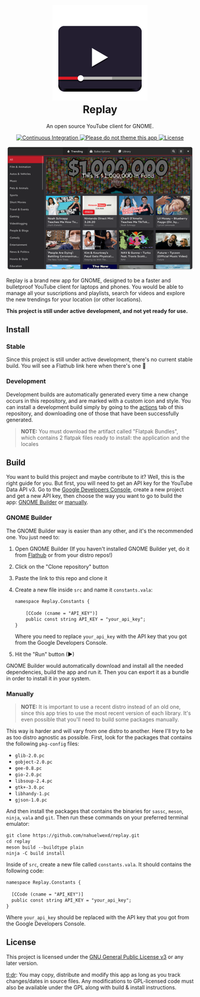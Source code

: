<h1 align="center">
  <img src="data/icons/scalable/apps/com.github.nahuelwexd.Replay.svg"/>
  <br>
  Replay
</h1>
<p align="center">An open source YouTube client for GNOME.</p>
<p align="center">
  <a href="https://github.com/nahuelwexd/replay/actions">
    <img alt="Continuous Integration" src="https://github.com/nahuelwexd/replay/workflows/Continuous%20Integration/badge.svg"/>
  </a>
  <a href="https://stopthemingmy.app">
    <img alt="Please do not theme this app" src="https://stopthemingmy.app/badge.svg"/>
  </a>
  <a href="COPYING">
    <img alt="License" src="https://img.shields.io/github/license/nahuelwexd/replay?label=License&logo=gnu"/>
  </a>
<p>
<p align="center">
  <img alt="UI Concept" src="ui-concept.png"/>
</p>

Replay is a brand new app for GNOME, designed to be a faster and bulletproof YouTube client for
laptops and phones. You would be able to manage all your suscriptions and playlists, search for
videos and explore the new trendings for your location (or other locations).

**This project is still under active development, and not yet ready for use.**

## Install

### Stable

Since this project is still under active development, there's no current stable build. You will see
a Flathub link here when there's one 🙂️

### Development

Development builds are automatically generated every time a new change occurs in this repository,
and are marked with a custom icon and style. You can install a development build simply by going to
the [actions](https://github.com/nahuelwexd/replay/actions) tab of this repository, and downloading
one of those that have been successfully generated.

> **NOTE:** You must download the artifact called "Flatpak Bundles", which contains 2 flatpak files
ready to install: the application and the locales

## Build

You want to build this project and maybe contribute to it? Well, this is the right guide for you.
But first, you will need to get an API key for the YouTube Data API v3. Go to the
[Google Developers Console](https://console.developers.google.com), create a new project and
get a new API key, then choose the way you want to go to build the app:
[GNOME Builder](#gnome-builder) or [manually](#manually).

### GNOME Builder

The GNOME Builder way is easier than any other, and it's the recommended one. You just need to:

1. Open GNOME Builder (If you haven't installed GNOME Builder yet, do it from
   [Flathub](https://flathub.org/apps/details/org.gnome.Builder) or from your distro repos!)
2. Click on the "Clone repository" button
3. Paste the link to this repo and clone it
4. Create a new file inside `src` and name it `constants.vala`:

   ```vala
   namespace Replay.Constants {

       [CCode (cname = "API_KEY")]
       public const string API_KEY = "your_api_key";
   }
   ```

   Where you need to replace `your_api_key` with the API key that you got from the Google Developers
   Console.

5. Hit the "Run" button (▶)

GNOME Builder would automatically download and install all the needed dependencies, build the app
and run it. Then you can export it as a bundle in order to install it in your system.

### Manually

> **NOTE:** It is important to use a recent distro instead of an old one, since this app tries to
use the most recent version of each library. It's even possible that you'll need to build some
packages manually.

This way is harder and will vary from one distro to another. Here I'll try to be as too distro
agnostic as possible. First, look for the packages that contains the following `pkg-config` files:

- `glib-2.0.pc`
- `gobject-2.0.pc`
- `gee-0.8.pc`
- `gio-2.0.pc`
- `libsoup-2.4.pc`
- `gtk+-3.0.pc`
- `libhandy-1.pc`
- `gjson-1.0.pc`

And then install the packages that contains the binaries for `sassc`, `meson`, `ninja`, `vala` and
`git`. Then run these commands on your preferred terminal emulator:

```shell
git clone https://github.com/nahuelwexd/replay.git
cd replay
meson build --buildtype plain
ninja -C build install
```

Inside of `src`, create a new file called `constants.vala`. It should contains the following code:

```vala
namespace Replay.Constants {

  [CCode (cname = "API_KEY")]
  public const string API_KEY = "your_api_key";
}
```

Where `your_api_key` should be replaced with the API key that you got from the Google Developers
Console.

## License

This project is licensed under the [GNU General Public License v3](COPYING) or any later version.

[tl;dr](https://www.tldrlegal.com/l/gpl-3.0): You may copy, distribute and modify this app as long
as you track changes/dates in source files. Any modifications to GPL-licensed code must also be
available under the GPL along with build & install instructions.
